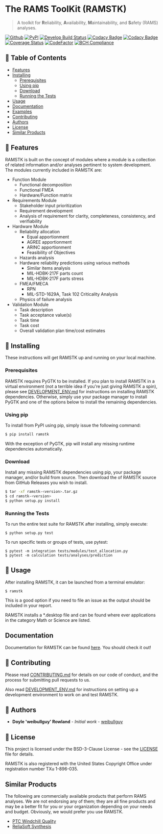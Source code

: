 # The RAMS ToolKit (RAMSTK)
> A toolkit for **R**eliability, **A**vailability, **M**aintainability, and **S**afety (RAMS) analyses.

[![Github](https://img.shields.io/github/release/ReliaQualAssociates/ramstk/all.svg)](https://github.com/ReliaQualAssociates/ramstk/releases)
[![PyPI](https://img.shields.io/pypi/v/RAMSTK.svg)](https://pypi.python.org/pypi/RAMSTK/)
[![Develop Build Status](https://travis-ci.org/ReliaQualAssociates/ramstk.svg?branch=develop)](https://travis-ci.org/ReliaQualAssociates/ramstk)
[![Codacy Badge](https://api.codacy.com/project/badge/Grade/281487d67cff4b7a8fd7bd4ef878a45e)](https://www.codacy.com/app/ReliaQualAssociates/ramstk?utm_source=github.com&amp;utm_medium=referral&amp;utm_content=ReliaQualAssociates/ramstk&amp;utm_campaign=Badge_Grade)
[![Codacy Badge](https://api.codacy.com/project/badge/Coverage/281487d67cff4b7a8fd7bd4ef878a45e)](https://www.codacy.com/app/ReliaQualAssociates/ramstk?utm_source=github.com&utm_medium=referral&utm_content=ReliaQualAssociates/ramstk&utm_campaign=Badge_Coverage)
[![Coverage Status](https://coveralls.io/repos/github/ReliaQualAssociates/ramstk/badge.svg?branch=master)](https://coveralls.io/github/ReliaQualAssociates/ramstk?branch=master)
[![CodeFactor](https://www.codefactor.io/repository/github/reliaqualassociates/ramstk/badge)](https://www.codefactor.io/repository/github/reliaqualassociates/ramstk)
[![BCH Compliance](https://bettercodehub.com/edge/badge/ReliaQualAssociates/ramstk?branch=master)](https://bettercodehub.com/)

## 🚩 Table of Contents
- [Features](#-features)
- [Installing](#-installing)
    - [Prerequisites](#prerequisites)
    - [Using pip](#using-pip)
    - [Download](#download)
    - [Running the Tests](#running-the-tests)
- [Usage](#-usage)
- [Documentation](#-docs)
- [Examples](#-examples)
- [Contributing](#-contributing)
- [Authors](#-authors)
- [License](#-license)
- [Similar Products](#-similar-products)

## 🎨 Features

RAMSTK is built on the concept of modules where a module is a collection of related information and/or analyses pertinent to system development.  The modules currently included in RAMSTK are:

* Function Module
  - Functional decomposition
  - Functional FMEA
  - Hardware/Function matrix
* Requirements Module
  - Stakeholder input prioritization
  - Requirement development
  - Analysis of requirement for clarity, completeness, consistency, and verifiability
* Hardware Module
  - Reliability allocation
      - Equal apportionment
      - AGREE apportionment
      - ARINC apportionment
      - Feasibility of Objectives
  - Hazards analysis
  - Hardware reliability predictions using various methods
      - Similar items analysis
      - MIL-HDBK-217F parts count
      - MIL-HDBK-217F parts stress
  - FMEA/FMECA
      - RPN
      - MIL-STD-1629A, Task 102 Criticality Analysis
  - Physics of failure analysis
* Validation Module
  - Task description
  - Task acceptance value(s)
  - Task time
  - Task cost
  - Overall validation plan time/cost estimates

## 💾 Installing

These instructions will get RAMSTK up and running on your local machine.

### Prerequisites

RAMSTK requires PyGTK to be installed.  If you plan to install RAMSTK in a virtual environment (not a terrible idea if you're just giving RAMSTK a spin), please see [DEVELOPMENT_ENV.md](https://github.com/weibullguy/ramstk/tree/develop/docs/DEVELOPMENT_ENV.md) for instructions on installing RAMSTK dependencies.  Otherwise, simply use your package manager to install PyGTK and one of the options below to install the remaining dependencies.

### Using pip

To install from PyPI using pip, simply issue the following command:

```sh
$ pip install ramstk
```

With the exception of PyGTK, pip will install any missing runtime dependencies automatically.

### Download

Install any missing RAMSTK dependencies using pip, your package manager, and/or build from source.  Then download the <version> of RAMSTK source from GitHub Releases you wish to install.

```sh
$ tar -xf ramstk-<version>.tar.gz
$ cd ramstk-<version>
$ python setup.py install
```

### Running the Tests

To run the entire test suite for RAMSTK after installing, simply execute:

```
$ python setup.py test
```

To run specific tests or groups of tests, use pytest:

```
$ pytest -m integration tests/modules/test_allocation.py
$ pytest -m calculation tests/analyses/prediction
```

## 🔨 Usage

After installing RAMSTK, it can be launched from a terminal emulator:

```
$ ramstk
```

This is a good option if you need to file an issue as the output should be included in your report.

RAMSTK installs a *.desktop file and can be found where ever applications in the category Math or Science are listed.

## Documentation

Documentation for RAMSTK can be found [here](https://reliaqualassociates.github.io/ramstk/).  You should check it out!

## 💬 Contributing

Please read [CONTRIBUTING.md](https://github.com/weibullguy/ramstk/tree/develop/docs/CONTRIBUTING.md) for details on our code of conduct, and the process for submitting pull requests to us.

Also read [DEVELOPMENT_ENV.md](https://github.com/weibullguy/ramstk/tree/develop/docs/DEVELOPMENT_ENV.md) for instructions on setting up a development environment to work on and test RAMSTK.

## 🍞 Authors

* **Doyle 'weibullguy' Rowland** - *Initial work* - [weibullguy](https://github.com/weibullguy)

## 📜 License

This project is licensed under the BSD-3-Clause License - see the [LICENSE](https://github.com/weibullguy/ramstk/blob/develop/LICENSE) file for details.

RAMSTK is also registered with the United States Copyright Office under registration number TXu 1-896-035.

## Similar Products

The following are commercially available products that perform RAMS analyses.  We are not endorsing any of them; they are all fine products and may be a better fit for you or your organization depending on your needs and budget.  Obviously, we would prefer you use RAMSTK.

* [PTC Windchill Quality](https://www.ptc.com/en/products/plm/capabilities/quality)
* [ReliaSoft Synthesis](https://www.reliasoft.com/products)
